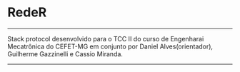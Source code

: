 # RedeR
_______________________________________________________________
Stack protocol desenvolvido para o TCC II do curso de Engenharai Mecatrônica do CEFET-MG em conjunto por Daniel Alves(orientador), Guilherme Gazzinelli e Cassio Miranda.
_______________________________________________________________

